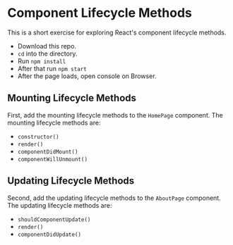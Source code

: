 # Component Lifecycle Methods

This is a short exercise for exploring React's component lifecycle methods.

- Download this repo. 
- `cd` into the directory. 
- Run `npm install`
- After that run `npm start`
- After the page loads, open console on Browser.

## Mounting Lifecycle Methods

First, add the mounting lifecycle methods to the `HomePage` component. The mounting lifecycle methods are:

- `constructor()`
- `render()`
- `componentDidMount()`
- `componentWillUnmount()`

## Updating Lifecycle Methods

Second, add the updating lifecycle methods to the `AboutPage` component. The updating lifecycle methods are:

- `shouldComponentUpdate()`
- `render()`
- `componentDidUpdate()`
